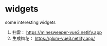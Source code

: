 # widgets
some interesting widgets


1. 扫雷：
https://minesweeper-vue3.netlify.app
2. 生成梅花：
https://plum-vue3.netlify.app/
